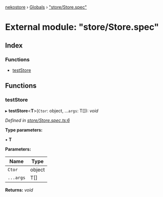 [nekostore](../README.md) › [Globals](../globals.md) › ["store/Store.spec"](_store_store_spec_.md)

# External module: "store/Store.spec"

## Index

### Functions

* [testStore](_store_store_spec_.md#teststore)

## Functions

###  testStore

▸ **testStore**<**T**>(`Ctor`: object, ...`args`: T[]): *void*

*Defined in [store/Store.spec.ts:6](https://github.com/esnya/nekostore/blob/de830f5/src/store/Store.spec.ts#L6)*

**Type parameters:**

▪ **T**

**Parameters:**

Name | Type |
------ | ------ |
`Ctor` | object |
`...args` | T[] |

**Returns:** *void*
